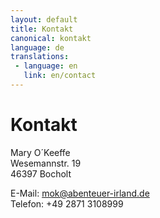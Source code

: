 ```yaml
---
layout: default
title: Kontakt
canonical: kontakt
language: de
translations:
 - language: en
   link: en/contact
---
```

# Kontakt

Mary O´Keeffe  
Wesemannstr. 19  
46397 Bocholt

E-Mail: <mok@abenteuer-irland.de>  
Telefon: +49 2871 3108999
